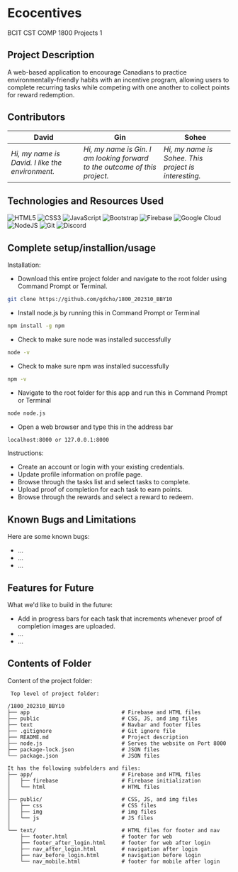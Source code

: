 # Ecocentives
BCIT CST COMP 1800 Projects 1

## Project Description
A web-based application to encourage Canadians to practice environmentally-friendly habits with an incentive program, allowing users to complete recurring tasks while competing with one another to collect points for reward redemption.

## Contributors
 David |  Gin  |  Sohee
--- | --- | ---
*Hi, my name is David. I like the environment.* | *Hi, my name is Gin. I am looking forward to the outcome of this project.* | *Hi, my name is Sohee. This project is interesting.*
	
## Technologies and Resources Used
![HTML5](https://img.shields.io/badge/html5-%23E34F26.svg?style=for-the-badge&logo=html5&logoColor=white)
![CSS3](https://img.shields.io/badge/css3-%231572B6.svg?style=for-the-badge&logo=css3&logoColor=white)
![JavaScript](https://img.shields.io/badge/javascript-%23323330.svg?style=for-the-badge&logo=javascript&logoColor=%23F7DF1E)
![Bootstrap](https://img.shields.io/badge/bootstrap-%23563D7C.svg?style=for-the-badge&logo=bootstrap&logoColor=white)
![Firebase](https://img.shields.io/badge/firebase-%23039BE5.svg?style=for-the-badge&logo=firebase)
![Google Cloud](https://img.shields.io/badge/GoogleCloud-%234285F4.svg?style=for-the-badge&logo=google-cloud&logoColor=white)
![NodeJS](https://img.shields.io/badge/node.js-6DA55F?style=for-the-badge&logo=node.js&logoColor=white)
![Git](https://img.shields.io/badge/git-%23F05033.svg?style=for-the-badge&logo=git&logoColor=white)
![Discord](https://img.shields.io/badge/Discord-%235865F2.svg?style=for-the-badge&logo=discord&logoColor=white)

## Complete setup/installion/usage

Installation:
* Download this entire project folder and navigate to the root folder using Command Prompt or Terminal.
```sh
git clone https://github.com/gdcho/1800_202310_BBY10
```
* Install node.js by running this in Command Prompt or Terminal 
```sh
npm install -g npm
```
* Check to make sure node was installed successfully
```sh
node -v
```
* Check to make sure npm was installed successfully
```sh
npm -v
```
* Navigate to the root folder for this app and run this in Command Prompt or Terminal
```sh
node node.js
```
* Open a web browser and type this in the address bar
```sh
localhost:8000 or 127.0.0.1:8000
```

Instructions:
* Create an account or login with your existing credentials.
* Update profile information on profile page.
* Browse through the tasks list and select tasks to complete.
* Upload proof of completion for each task to earn points.
* Browse through the rewards and select a reward to redeem.

## Known Bugs and Limitations
Here are some known bugs:
* ...
* ...
* ...

## Features for Future
What we'd like to build in the future:
* Add in progress bars for each task that increments whenever proof of completion images are uploaded.
* ...
* ...
	
## Contents of Folder
Content of the project folder:

```
 Top level of project folder:

/1800_202310_BBY10
├── app                             # Firebase and HTML files
├── public                          # CSS, JS, and img files
├── text                            # Navbar and footer files
├── .gitignore                      # Git ignore file
├── README.md                       # Project description
├── node.js                         # Serves the website on Port 8000
├── package-lock.json               # JSON files
└── package.json                    # JSON files

It has the following subfolders and files:
├── app/                            # Firebase and HTML files
│   ├── firebase                    # Firebase initialization
│   └── html                        # HTML files
│
├── public/                         # CSS, JS, and img files
│   ├── css                         # CSS files
│   ├── img                         # img files
│   └── js                          # JS files
│
└── text/                           # HTML files for footer and nav
    ├── footer.html                 # footer for web
    ├── footer_after_login.html     # footer for web after login
    ├── nav_after_login.html        # navigation after login
    ├── nav_before_login.html       # navigation before login
    └── nav_mobile.html             # footer for mobile after login
```


